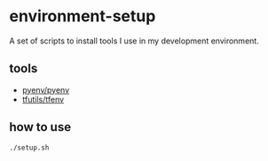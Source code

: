 # environment-setup

A set of scripts to install tools I use in my development environment.

## tools ##

- [pyenv/pyenv](https://github.com/pyenv/pyenv)
- [tfutils/tfenv](https://github.com/tfutils/tfenv)

## how to use ##

```shell
./setup.sh
```
